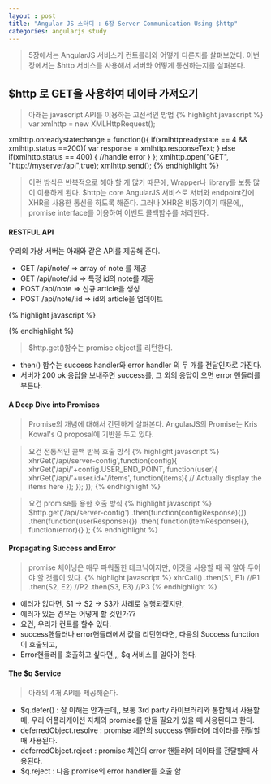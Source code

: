 ```yaml
---
layout : post
title: "Angular JS 스터디 : 6장 Server Communication Using $http"
categories: angularjs study
---
```

>5장에서는 AngularJS 서비스가 컨트롤러와 어떻게 다른지를 살펴보았다.
>이번장에서는 $http 서비스를 사용해서 서버와 어떻게 통신하는지를 살펴본다.

## $http 로 GET을 사용하여 데이타 가져오기

>아래는 javascript API를 이용하는 고전적인 방법
{% highlight javascript %}
var xmlhttp = new XMLHttpRequest();

xmlhttp.onreadystatechange = function(){
  if(xmlhttpreadystate == 4 && xmlhttp.status ==200){
    var response = xmlhttp.responseText;
  } else if(xmlhttp.status == 400) {
    //handle error
  }
};
xmlhttp.open("GET", "http://myserver/api",true);
xmlhttp.send();
{% endhighlight %}

> 이런 방식은 반복적으로 해야 할 게 많기 때문에, Wrapper나 library를 보통 많이 이용하게 된다.
$http는 core AngularJS 서비스로 서버와 endpoint간에 XHR을 사용한 통신을 하도록 해준다.
그러나 XHR은 비동기이기 때문에,, promise interface를 이용하여 이벤트 콜백함수를 처리한다.

#### RESTFUL API
우리의 가상 서버는 아래와 같은 API를 제공해 준다.

- GET /api/note/ => array of note 를 제공
- GET /api/note/:id => 특정 id의 note를 제공
- POST /api/note => 신규 article을 생성
- POST /api/note/:id => id의 article을 업데이트

{% highlight javascript %}
<script>
  angular.module('notesApp',[])
    .controller('MainCtrl',['$http', function($http){
      var self = this;
      self.items = [];
      $http.get('/api/note').then(function(response){
        self.items = response.data;
      }, function(errResponse) {
        console.error('Error while fetching notes');
      });
    }]);
</script>
{% endhighlight %}

> $http.get()함수는 promise object를 리턴한다.

- then() 함수는 success handler와 error handler 의 두 개를 전달인자로 가진다.
- 서버가 200 ok 응답을 보내주면 success를, 그 외의 응답이 오면 error 핸들러를 부른다.

#### A Deep Dive into Promises
> Promise의 개념에 대해서 간단하게 살펴본다. AngularJS의 Promise는 Kris Kowal's Q proposal에 기반을 두고 있다. 

> 요건 전통적인 콜백 반복 호출 방식
{% highlight javascript %}
xhrGet('/api/server-config',function(config){
  xhrGet('/api/'+config.USER_END_POINT, function(user){
    xhrGet('/api/'+user.id+'/items', function(items){
      // Actually display the items here
    });
  });
});
{% endhighlight %}

> 요건 promise를 용한 호출 방식
{% highlight javascript %}
$http.get('/api/server-config')
.then(function(configResponse){})
.then(function(userResponse){})
.then(
  function(itemResponse){}, 
  function(error){}
);
{% endhighlight %}

#### Propagating Success and Error
> promise 체이닝은 매무 파워풀한 테크닉이지만, 이것을 사용할 때 꼭 알아 두어야 할 것들이 있다.
{% highlight javascript %}
xhrCall()
  .then(S1, E1) //P1
  .then(S2, E2) //P2
  .then(S3, E3) //P3
{% endhighlight %}
- 에러가 없다면, S1 -> S2 -> S3가 차례로 실행되겠지만,
- 에러가 있는 경우는 어떻게 할 것인가??
- 요건, 우리가 컨트롤 할수 있다.
- success핸들러나 error핸들러에서 값을 리턴한다면, 다음의 Success function이 호출되고,
- Error핸들러를 호출하고 싶다면,,, $q 서비스를 알아야 한다.
#### The $q Service
> 아래의 4개 API를 제공해준다.
- $q.defer() : 잘 이해는 안가는데,, 보통 3rd party 라이브러리와 통합해서 사용할 때, 우리 어플리케이션 자체의 promise를 만들 필요가 있을 때 사용된다고 한다.  
- deferredObject.resolve : promise 체인의 success 핸들러에 데이타를 전달할때 사용된다.
- deferredObject.reject : promise 체인의 error 핸들러에 데이타를 전달할때 사용된다.
- $q.reject : 다음 promise의 error handler를 호출 함
